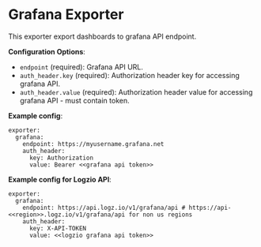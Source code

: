 Grafana Exporter
======================
This exporter export dashboards to grafana API endpoint.

**Configuration Options**:
* ```endpoint``` (required): Grafana API URL.
* ```auth_header.key``` (required): Authorization header key for accessing grafana API.
* ```auth_header.value``` (required): Authorization header value for accessing grafana API - must contain token.

**Example config**:
```
exporter:
  grafana:
    endpoint: https://myusername.grafana.net
    auth_header: 
      key: Authorization
      value: Bearer <<grafana api token>>
```

**Example config for Logzio API**:
```
exporter:
  grafana:
    endpoint: https://api.logz.io/v1/grafana/api # https://api-<<region>>.logz.io/v1/grafana/api for non us regions
    auth_header:
      key: X-API-TOKEN
      value: <<logzio grafana api token>>
```
